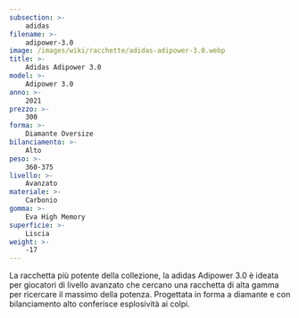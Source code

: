```yaml
---
subsection: >-
    adidas
filename: >-
    adipower-3.0
image: /images/wiki/racchette/adidas-adipower-3.0.webp
title: >-
    Adidas Adipower 3.0
model: >-
    Adipower 3.0
anno: >-
    2021
prezzo: >-
    300
forma: >-
    Diamante Oversize
bilanciamento: >-
    Alto
peso: >-
    360-375
livello: >-
    Avanzato
materiale: >-
    Carbonio
gomma: >-
    Eva High Memory
superficie: >-
    Liscia
weight: >-
    -17
---
```

La racchetta più potente della collezione, la adidas Adipower 3.0 è ideata per giocatori di livello avanzato che cercano una racchetta di alta gamma per ricercare il massimo della potenza. Progettata in forma a diamante e con bilanciamento alto conferisce esplosività ai colpi.